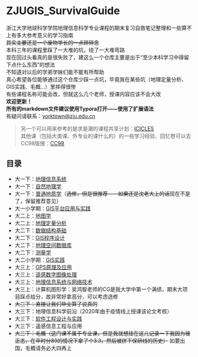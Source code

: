 # ZJUGIS_SurvivalGuide  
浙江大学地球科学学院地理信息科学专业课程的期末复习自救笔记整理和一些算不上有多大参考意义的学习指南  
~~其实主要还是一个废物学长的一点碎碎念~~  
本科三年的课程里踩了一大堆的坑，绕了一大堆弯路  
现在回过头看真的是很失败了，建这么一个仓库主要是出于“至少本科学习中得留下点什么东西”的想法  
不知道对以后的学弟学妹们能不能有所帮助  
真心希望各位能够通过这个仓库少踩一点坑，毕竟我在某些坑（地理定量分析、GIS实践、毛概…）里摔得很惨  
有些课程名称可能会改，但就这么几个老师，授课内容应该不会大改  
**欢迎更新！**  
**所有的markdown文件建议使用Typora打开——使用了扩展语法**    
有疑问请联系：yorktown@zju.edu.cn  
> 另一个可以用来参考的是求是潮的课程共享计划：[ICICLES](https://github.com/QSCTech/zju-icicles)  
> 其他课（包括大类课、外专业的课什么的）的一些学习经验、回忆卷可以去CC98版搜：[CC98](https://www.cc98.org)  
  
## 目录
- 大一下：[地理信息系统](https://github.com/yorktownting/ZJUGIS_SurvivalGuide/tree/master/%E5%9C%B0%E7%90%86%E4%BF%A1%E6%81%AF%E7%B3%BB%E7%BB%9F)  
- 大一下：[自然地理学](https://github.com/yorktownting/ZJUGIS_SurvivalGuide/tree/master/%E8%87%AA%E7%84%B6%E5%9C%B0%E7%90%86%E5%AD%A6)  
- 大一下：[普通地质学](https://github.com/yorktownting/ZJUGIS_SurvivalGuide/tree/master/%E6%99%AE%E9%80%9A%E5%9C%B0%E8%B4%A8%E5%AD%A6)（~~选修，但是很推荐——如果还是沈老大上的话~~现在不是了，保留推荐意见）  
- 大一小学期：[GIS平台应用与实践](https://github.com/yorktownting/ZJUGIS_SurvivalGuide/tree/master/GIS%E5%B9%B3%E5%8F%B0%E5%BA%94%E7%94%A8%E4%B8%8E%E5%AE%9E%E8%B7%B5)  
- 大二上：[地图学](https://github.com/yorktownting/ZJUGIS_SurvivalGuide/blob/master/%E5%9C%B0%E5%9B%BE%E5%AD%A6/README.md)  
- 大二上：[地理定量分析](https://github.com/yorktownting/ZJUGIS_SurvivalGuide/tree/master/%E5%9C%B0%E7%90%86%E5%AE%9A%E9%87%8F%E5%88%86%E6%9E%90)  
- 大二下：[数据结构基础](https://github.com/yorktownting/ZJUGIS_SurvivalGuide/tree/master/%E6%95%B0%E6%8D%AE%E7%BB%93%E6%9E%84%E5%9F%BA%E7%A1%80)  
- 大二下：[GIS程序设计](https://github.com/yorktownting/ZJUGIS_SurvivalGuide/tree/master/GIS%E7%A8%8B%E5%BA%8F%E8%AE%BE%E8%AE%A1)  
- 大二下：[地理空间数据库](https://github.com/yorktownting/ZJUGIS_SurvivalGuide/tree/master/%E5%9C%B0%E7%90%86%E7%A9%BA%E9%97%B4%E6%95%B0%E6%8D%AE%E5%BA%93)  
- 大二下：[测量学](https://github.com/yorktownting/ZJUGIS_SurvivalGuide/tree/master/%E6%B5%8B%E9%87%8F%E5%AD%A6)  
- 大二小学期：[GIS实践](https://github.com/yorktownting/ZJUGIS_SurvivalGuide/tree/master/GIS%E5%AE%9E%E8%B7%B5)  
- 大三上：[GPS原理及应用](https://github.com/yorktownting/ZJUGIS_SurvivalGuide/tree/master/GPS%E5%8E%9F%E7%90%86%E4%B8%8E%E5%BA%94%E7%94%A8)
- 大三上：[遥感数字图像处理](https://github.com/yorktownting/ZJUGIS_SurvivalGuide/tree/master/%E9%81%A5%E6%84%9F%E6%95%B0%E5%AD%97%E5%9B%BE%E5%83%8F%E5%A4%84%E7%90%86)  
- 大三上：[地理信息系统与网络技术](https://github.com/yorktownting/ZJUGIS_SurvivalGuide/tree/master/%E5%9C%B0%E7%90%86%E4%BF%A1%E6%81%AF%E7%B3%BB%E7%BB%9F%E4%B8%8E%E7%BD%91%E7%BB%9C%E6%8A%80%E6%9C%AF)  
- 大三上：计算机图形学：吴鸿智老师的CG是我大学中第一个满绩，期末大项目踩点给分，故非常好拿高分，可以考虑选修
- ~~大三下：直接让我们毕业算了说真的~~ 
- 大三下：地理信息科学前沿（2020年由于疫情线上授课该论文考核）
- 大三下：[软件工程设计与实践](https://github.com/yorktownting/ZJUGIS_SurvivalGuide/tree/master/%E8%BD%AF%E4%BB%B6%E5%B7%A5%E7%A8%8B%E8%AE%BE%E8%AE%A1%E4%B8%8E%E5%AE%9E%E8%B7%B5)
- 大三下：遥感信息工程与应用
- ~~大三下：毛概（这门课不属于专业课，但是我就想挂在这儿记录一下我因为被正态，在平时分89的情况下拿了个3.3，然后被挤下保研线的历史）~~ 如要出国，毛概请务必大四再上  
